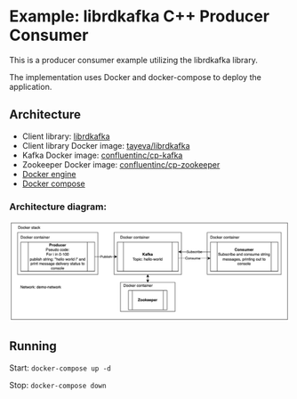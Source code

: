 # Example: librdkafka C++ Producer Consumer

This is a producer consumer example utilizing the librdkafka library. 

The implementation uses Docker and docker-compose to deploy the application.

## Architecture

- Client library: [librdkafka](https://github.com/confluentinc/librdkafka)
- Client library Docker image: [tayeva/librdkafka](https://hub.docker.com/r/tayeva/librdkafka)
- Kafka Docker image: [confluentinc/cp-kafka](https://hub.docker.com/r/confluentinc/cp-kafka)
- Zookeeper Docker image: [confluentinc/cp-zookeeper](https://hub.docker.com/r/confluentinc/cp-zookeeper)
- [Docker engine](https://docs.docker.com/engine/)
- [Docker compose](https://docs.docker.com/compose/)

### Architecture diagram:

![Architecture diagram](https://github.com/tayeva/librdkafka-examples-cpp/blob/main/simple-producer-consumer/architecture.png)

## Running

Start: `docker-compose up -d`

Stop: `docker-compose down`
